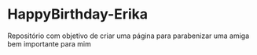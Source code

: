 # HappyBirthday-Erika
Repositório com objetivo de criar uma página para parabenizar uma amiga bem importante para mim
